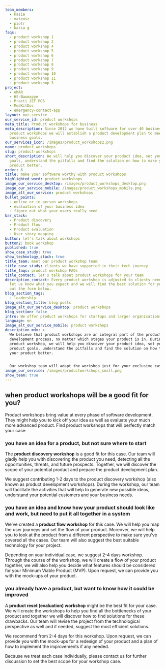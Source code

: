 ```yaml
---
team_members:
  - kasia
  - mateusz
  - piotr
  - kasia g
faqs:
  - product workshop 1
  - product workshop 2
  - product workshop 4
  - product workshop 5
  - product workshop 6
  - product workshop 7
  - product workshop 8
  - product workshop 9
  - product workshop 10
  - product workshop 11
  - product workshop 3
project:
  - eMAR
  - HS-Baumappe
  - Practi JET POS
  - MedKitDoc
  - emergency-contact-app
layout: our-service
our_service_id: product workshops
meta_title: Product workshops for business
meta_description: Since 2012 we have built software for over 40 businesses. At
  product workshops we will establish a product development plan to meet your
  business goals.
our_services_icon: /images/product_workshops2.png
name: product workshops
slug: product-workshops
short_description: We will help you discover your product idea, set your product
  goals, understand the pitfalls and find the solution on how to make your
  product better.
order: 6
title: make your software worthy with product workshops
highlighted_word: product workshops
image_our_service_desktop: /images/product_workshops_desktop.png
image_our_service_mobile: /images/product_workshops_mobile.png
image_alt_our_service: product workshops
bullet_points:
  - online or in-person workshops
  - evaluation of your business idea
  - figure out what your users really need
bar_stack:
  - Product discovery
  - Product flow
  - Product evaluation
  - User story mapping
button: let's talk about workshops
button2: book workshop
published: true
show_case_study: true
show_technology_stack: true
title_team: meet our product workshop team
title_case_study: clients we have supported in their tech journey
title_faqs: product workshop FAQs
title_contact: let's talk about product workshops for your team
description_contact: Every product workshop is adjusted to clients needs. Just
  let us know what you expect and we will find the best solution for you! Fill
  out the form below.
blog_section_tags:
  - leadership
blog_section_title: blog posts
image_alt_our_service_desktop: product workshops
blog_section: false
intro: We offer product workshops for startups and larger organisations.
language: en
image_alt_our_service_mobile: product workshops
description_mdx: >-
  We believe that product workshops are an integral part of the product
  development process, no matter which stages your product is in. During the
  product workshop, we will help you discover your product idea, set your
  product goals, understand the pitfalls and find the solution on how to make
  your product better. 


  Our workshop team will adapt the workshop just for your exclusive case and adjust the whole process for your individual needs. **Due to the global pandemic situation, we offer online workshops as well.**
image_our_service: /images/productworkshops_small.png
show_team: true
---
```

## when product workshops will be a good fit for you?

Product workshops bring value at every phase of software development. They might help you to kick off your idea as well as evaluate your much more advanced product. Find product workshops that will perfectly match your case:

### you have an idea for a product, but not sure where to start

The **product discovery workshop** is a good fit for this case. Our team will gladly help you with discovering the product you need, detecting all the opportunities, threats, and future prospects. Together, we will discover the scope of your potential product and prepare the product development plan.

We suggest contributing 1-2 days to the product discovery workshop (also known as product development workshops). During the workshop, our team will facilitate the activities that will help to generate new possible ideas, understand your potential customers and your business needs. 

### you have an idea and know how your product should look like and work, but need to put it all together in a system

We’ve created a **product flow workshop** for this case. We will help you map the user journeys and set the flow of your product. Moreover, we will help you to look at the product from a different perspective to make sure you’ve covered all the cases. Our team will also suggest the best suitable technology for your project.

Depending on your individual case, we suggest 2-4 days workshop. Through the course of the workshop, we will create a flow of your product together, we will also help you decide what features should be considered for your Minimum Viable Product (MVP). Upon request, we can provide you with the mock-ups of your product.

### you already have a product, but want to know how it could be improved

A **product reset (evaluation) workshop** might be the best fit for your case. We will create the workshops to help you find all the bottlenecks of your product and together we will discover how to find solutions for these drawbacks. Our team will revise the project from the technological perspective as well and if needed, suggest the most efficient solutions. 

We recommend from 2-4 days for this workshop. Upon request, we can provide you with the mock-ups for a redesign of your product and a plan of how to implement the improvements if any needed.

Because we treat each case individually, please contact us for further discussion to set the best scope for your workshop case.
